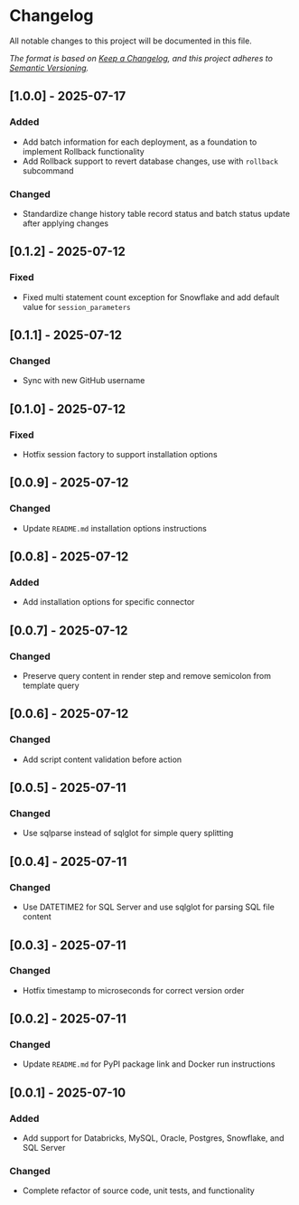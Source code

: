 # Changelog
All notable changes to this project will be documented in this file.

*The format is based on [Keep a Changelog](https://keepachangelog.com/en/1.0.0/), and this project adheres to [Semantic Versioning](https://semver.org/spec/v2.0.0.html).*

## [1.0.0] - 2025-07-17

### Added

- Add batch information for each deployment, as a foundation to implement Rollback functionality
- Add Rollback support to revert database changes, use with `rollback` subcommand

### Changed

- Standardize change history table record status and batch status update after applying changes


## [0.1.2] - 2025-07-12

### Fixed

- Fixed multi statement count exception for Snowflake and add default value for `session_parameters`

## [0.1.1] - 2025-07-12

### Changed

- Sync with new GitHub username

## [0.1.0] - 2025-07-12

### Fixed

- Hotfix session factory to support installation options

## [0.0.9] - 2025-07-12

### Changed

- Update `README.md` installation options instructions

## [0.0.8] - 2025-07-12

### Added

- Add installation options for specific connector

## [0.0.7] - 2025-07-12

### Changed

- Preserve query content in render step and remove semicolon from template query

## [0.0.6] - 2025-07-12

### Changed

- Add script content validation before action

## [0.0.5] - 2025-07-11

### Changed

- Use sqlparse instead of sqlglot for simple query splitting

## [0.0.4] - 2025-07-11

### Changed

- Use DATETIME2 for SQL Server and use sqlglot for parsing SQL file content

## [0.0.3] - 2025-07-11

### Changed

- Hotfix timestamp to microseconds for correct version order

## [0.0.2] - 2025-07-11

### Changed

- Update `README.md` for PyPI package link and Docker run instructions

## [0.0.1] - 2025-07-10

### Added

- Add support for Databricks, MySQL, Oracle, Postgres, Snowflake, and SQL Server

### Changed

- Complete refactor of source code, unit tests, and functionality
